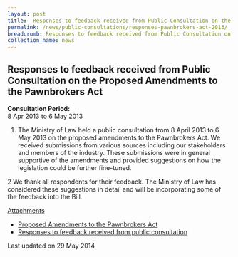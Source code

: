 ```yaml
---
layout: post
title:  Responses to feedback received from Public Consultation on the Proposed Amendments to the Pawnbrokers Act
permalink: /news/public-consultations/responses-pawnbrokers-act-2013/
breadcrumb: Responses to feedback received from Public Consultation on the Proposed Amendments to the Pawnbrokers Act
collection_name: news
---
```


Responses to feedback received from Public Consultation on the Proposed Amendments to the Pawnbrokers Act
---

**Consultation Period:**  
8 Apr 2013 to 6 May 2013

1. The Ministry of Law held a public consultation from 8 April 2013 to 6 May 2013 on the proposed amendments to the Pawnbrokers Act. We received submissions from various sources including our stakeholders and members of the industry. These submissions were in general supportive of the amendments and provided suggestions on how the legislation could be further fine-tuned.


2  We thank all respondents for their feedback. The Ministry of Law has considered these suggestions in detail and will be incorporating some of the feedback into the Bill.

<u>Attachments</u>

* [Proposed Amendments to the Pawnbrokers Act](/files/Public_consultation_brief_for_Proposed_Amendments_to_Pawnbrokers_Act_2013.pdf/)
* [Responses to feedback received from public consultation](/files/MinLaw_Responses_to_PBA_consultation_feedback.pdf/)

<p class="right-side-updated">Last updated on 29 May 2014</p>
